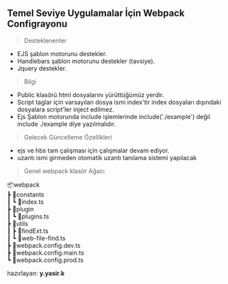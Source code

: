 
##  **Temel Seviye Uygulamalar İçin Webpack Configrayonu**


> Desteklenenler

  

- EJS şablon motorunu destekler.
- Handlebars şablon motorunu destekler (tavsiye).
- Jquery destekler.

  

  

> Bilgi

  

- Public klasörü html dosyalarını yürüttüğümüz yerdir.
- Script taglar için varsayılan dosya ismi index'tir index dosyaları dışındaki dosyalara script'ler inject edilmez.
- Ejs Şablon motorunda include işlemlerinde include('./example') değil include ./example diye yazılmalıdır.
  

  

> Gelecek Güncelleme Özellikleri

  

- ejs ve hbs tam çalışması için çalışmalar devam ediyor.
- uzantı ismi girmeden otomatik uzantı tanılama sistemi yapılacak



> Genel webpack klasör Ağacı

📦webpack  
 ┣ 📂constants  
 ┃ ┗ 📜index.ts  
 ┣ 📂plugin  
 ┃ ┗ 📜plugins.ts  
 ┣ 📂utils  
 ┃ ┣ 📜findExt.ts  
 ┃ ┗ 📜web-file-find.ts  
 ┣ 📜webpack.config.dev.ts  
 ┣ 📜webpack.config.main.ts  
 ┗ 📜webpack.config.prod.ts

  

hazırlayan: **y.yasir.k**